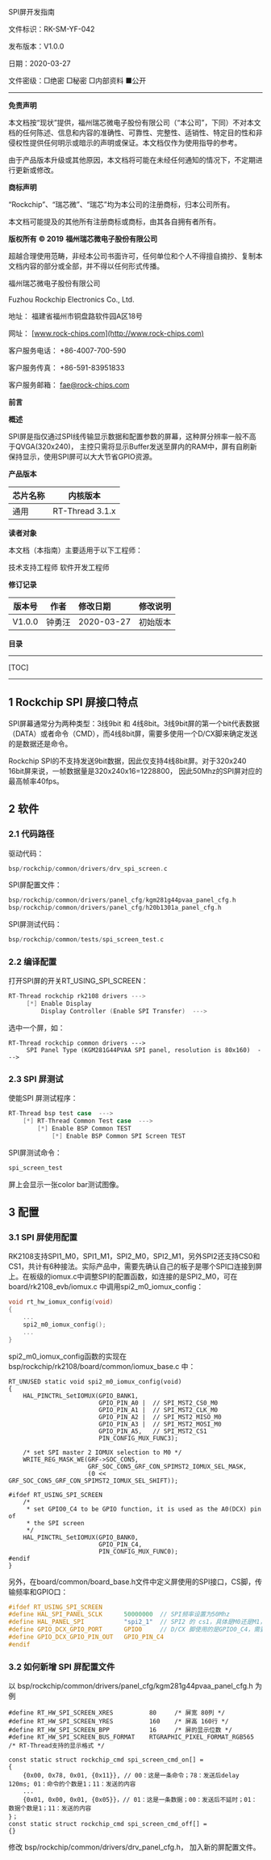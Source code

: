 SPI屏开发指南

文件标识：RK-SM-YF-042

发布版本：V1.0.0

日期：2020-03-27

文件密级：□绝密   □秘密   □内部资料   ■公开

------

**免责声明**

本文档按“现状”提供，福州瑞芯微电子股份有限公司（“本公司”，下同）不对本文档的任何陈述、信息和内容的准确性、可靠性、完整性、适销性、特定目的性和非侵权性提供任何明示或暗示的声明或保证。本文档仅作为使用指导的参考。

由于产品版本升级或其他原因，本文档将可能在未经任何通知的情况下，不定期进行更新或修改。

**商标声明**

“Rockchip”、“瑞芯微”、“瑞芯”均为本公司的注册商标，归本公司所有。

本文档可能提及的其他所有注册商标或商标，由其各自拥有者所有。

**版权所有** **© 2019** **福州瑞芯微电子股份有限公司**

超越合理使用范畴，非经本公司书面许可，任何单位和个人不得擅自摘抄、复制本文档内容的部分或全部，并不得以任何形式传播。

福州瑞芯微电子股份有限公司

Fuzhou Rockchip Electronics Co., Ltd.

地址：     福建省福州市铜盘路软件园A区18号

网址：     [www.rock-chips.com](http://www.rock-chips.com)

客户服务电话： +86-4007-700-590

客户服务传真： +86-591-83951833

客户服务邮箱： [fae@rock-chips.com](mailto:fae@rock-chips.com)

**前言**

**概述**

SPI屏是指仅通过SPI线传输显示数据和配置参数的屏幕，这种屏分辨率一般不高于QVGA(320x240)， 主控只需将显示Buffer发送至屏内的RAM中，屏有自刷新保持显示，使用SPI屏可以大大节省GPIO资源。

**产品版本**

| **芯片名称** | **内核版本**    |
| ------------ | --------------- |
| 通用         | RT-Thread 3.1.x |

**读者对象**

本文档（本指南）主要适用于以下工程师：

技术支持工程师
软件开发工程师

**修订记录**

| **版本号** | **作者** | **修改日期** | **修改说明** |
| ---------- | -------- | :----------- | ------------ |
| V1.0.0     | 钟勇汪   | 2020-03-27   | 初始版本     |

**目录**

---

[TOC]

---

## 1 Rockchip SPI 屏接口特点

SPI屏幕通常分为两种类型：3线9bit 和 4线8bit。3线9bit屏的第一个bit代表数据（DATA）或者命令（CMD），而4线8bit屏，需要多使用一个D/CX脚来确定发送的是数据还是命令。

Rockchip SPI的不支持发送9bit数据，因此仅支持4线8bit屏。对于320x240 16bit屏来说，一帧数据量是320x240x16=1228800， 因此50Mhz的SPI屏对应的最高帧率40fps。

## 2 软件

### 2.1 代码路径

驱动代码：

```c
bsp/rockchip/common/drivers/drv_spi_screen.c
```

SPI屏配置文件：

```c
bsp/rockchip/common/drivers/panel_cfg/kgm281g44pvaa_panel_cfg.h
bsp/rockchip/common/drivers/panel_cfg/h20b1301a_panel_cfg.h
```

SPI屏测试代码：

```c
bsp/rockchip/common/tests/spi_screen_test.c
```

### 2.2 编译配置

打开SPI屏的开关RT_USING_SPI_SCREEN：

```c
RT-Thread rockchip rk2108 drivers --->
     [*] Enable Display
         Display Controller (Enable SPI Transfer)  --->
```

选中一个屏，如：

```
RT-Thread rockchip common drivers --->
     SPI Panel Type (KGM281G44PVAA SPI panel, resolution is 80x160)  --->
```

### 2.3 SPI 屏测试

使能SPI 屏测试程序：

~~~c
RT-Thread bsp test case  --->
    [*] RT-Thread Common Test case  --->
    	[*] Enable BSP Common TEST
    	    [*] Enable BSP Common SPI Screen TEST
~~~

SPI屏测试命令：

~~~c
spi_screen_test
~~~

屏上会显示一张color bar测试图像。

## 3 配置

### 3.1  SPI 屏使用配置

RK2108支持SPI1_M0，SPI1_M1，SPI2_M0，SPI2_M1，另外SPI2还支持CS0和CS1，共计有6种接法。实际产品中，需要先确认自己的板子是哪个SPI口连接到屏上。在板级的iomux.c中调整SPI的配置函数，如连接的是SPI2_M0，可在board/rk2108_evb/iomux.c 中调用spi2_m0_iomux_config：

~~~c
void rt_hw_iomux_config(void)
{
    ...
    spi2_m0_iomux_config();
    ...
}
~~~

spi2_m0_iomux_config函数的实现在bsp/rockchip/rk2108/board/common/iomux_base.c 中：

```
RT_UNUSED static void spi2_m0_iomux_config(void)
{
    HAL_PINCTRL_SetIOMUX(GPIO_BANK1,
                         GPIO_PIN_A0 |  // SPI_MST2_CS0_M0
                         GPIO_PIN_A1 |  // SPI_MST2_CLK_M0
                         GPIO_PIN_A2 |  // SPI_MST2_MISO_M0
                         GPIO_PIN_A3 |  // SPI_MST2_MOSI_M0
                         GPIO_PIN_A5,   // SPI_MST2_CS1
                         PIN_CONFIG_MUX_FUNC3);

    /* set SPI master 2 IOMUX selection to M0 */
    WRITE_REG_MASK_WE(GRF->SOC_CON5,
                      GRF_SOC_CON5_GRF_CON_SPIMST2_IOMUX_SEL_MASK,
                      (0 << GRF_SOC_CON5_GRF_CON_SPIMST2_IOMUX_SEL_SHIFT));

#ifdef RT_USING_SPI_SCREEN
    /*
     * set GPIO0_C4 to be GPIO function, it is used as the A0(DCX) pin of
     * the SPI screen
     */
    HAL_PINCTRL_SetIOMUX(GPIO_BANK0,
                         GPIO_PIN_C4,
                         PIN_CONFIG_MUX_FUNC0);
#endif
}
```

另外，在board/common/board_base.h文件中定义屏使用的SPI接口，CS脚，传输频率和GPIO口：

~~~c
#ifdef RT_USING_SPI_SCREEN
#define HAL_SPI_PANEL_SCLK      50000000  // SPI频率设置为50Mhz
#define HAL_PANEL_SPI           "spi2_1"  // SPI2 的 cs1，具体是M0还是M1，有上面的iomux函数决定
#define GPIO_DCX_GPIO_PORT      GPIO0     // D/CX 脚使用的是GPIO0_C4，需要在spi2_m0_iomux_config 把此PIN设置为GPIO功能，即FUNC0
#define GPIO_DCX_GPIO_PIN_OUT   GPIO_PIN_C4
#endif
~~~

### 3.2 如何新增 SPI 屏配置文件

以 bsp/rockchip/common/drivers/panel_cfg/kgm281g44pvaa_panel_cfg.h 为例

```
#define RT_HW_SPI_SCREEN_XRES          80     /* 屏宽 80列 */
#define RT_HW_SPI_SCREEN_YRES          160    /* 屏高 160行 */
#define RT_HW_SPI_SCREEN_BPP           16     /* 屏的显示位数 */
#define RT_HW_SPI_SCREEN_BUS_FORMAT    RTGRAPHIC_PIXEL_FORMAT_RGB565 /* RT-Thread支持的显示格式 */

const static struct rockchip_cmd spi_screen_cmd_on[] =
{
    {0x00, 0x78, 0x01, {0x11}}, // 00：这是一条命令；78：发送后delay 120ms; 01：命令的个数是1；11：发送的内容
    ...
    {0x01, 0x00, 0x01, {0x05}}，// 01：这是一条数据；00：发送后不延时；01：数据个数是1；11：发送的内容
}；
const static struct rockchip_cmd spi_screen_cmd_off[] =
{}
```

修改 bsp/rockchip/common/drivers/drv_panel_cfg.h， 加入新的屏配置文件。


